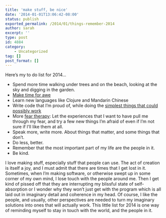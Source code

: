 ```yaml
---
title: 'make stuff, be nice'
date: '2014-01-01T13:06:42-08:00'
status: publish
exported_permalink: /2014/01/things-remember-2014
author: sarah
excerpt: ''
type: post
id: 4884
category:
    - Uncategorized
tag: []
post_format: []
---
```

Here’s my to do list for 2014…

- Spend more time walking under trees and on the beach, looking at the sky and digging in the garden.
- [Make time for awe](http://www.theatlantic.com/health/archive/2013/12/make-time-for-awe/282245/)
- Learn new languages like Clojure and Mandarin Chinese
- Write code that I’m proud of, while doing the [simplest things that could possibly work](http://xp.c2.com/DoTheSimplestThingThatCouldPossiblyWork.html)
- More [fear therapy](https://www.ultrasaurus.com/2013/08/public-speaking-fear-therapy/): Let the experiences that I want to have pull me through my fear, and try a few new things I’m afraid of even if I’m not sure if I’ll like them at all.
- Speak more, write more. About things that matter, and some things that don’t.
- Do less, better.
- Remember that the most important part of my life are the people in it.
- Be kind.

I love making stuff, especially stuff that people can use. The act of creation is itself a joy, and I must admit that there are times that I get lost in it. Sometimes, when I’m making software, or otherwise swept up in some corner of my own mind, I lose touch with the people around me. Then I get kind of pissed off that they are interrupting my blissful state of self-absorption or I wonder why they won’t just get with the program which is all laid out in imaginary detail and coherence in my head. Of course, I like the people, and usually, other perspectives are needed to turn my imaginary solutions into ones that will actually work. This little list for 2014 is one way of reminding myself to stay in touch with the world, and the people in it.